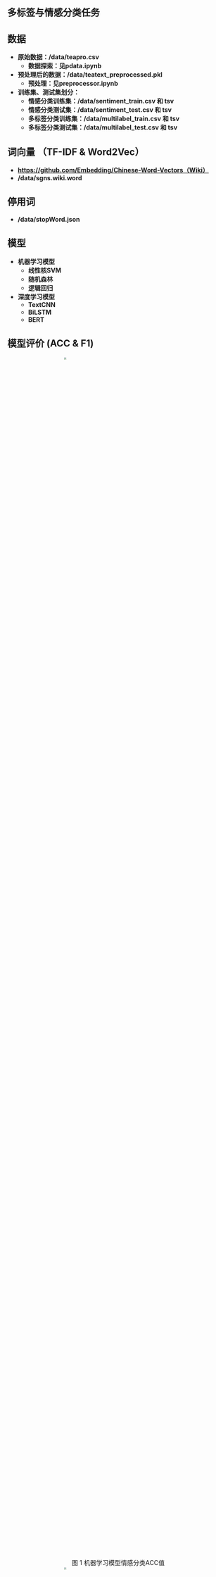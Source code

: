 ## 多标签与情感分类任务

## 数据
* **原始数据：/data/teapro.csv**
  * **数据探索：见pdata.ipynb**
* **预处理后的数据：/data/teatext_preprocessed.pkl**
  * **预处理：见preprocessor.ipynb**
* **训练集、测试集划分：**
  * **情感分类训练集：/data/sentiment_train.csv 和 tsv**
  * **情感分类测试集：/data/sentiment_test.csv 和 tsv**
  * **多标签分类训练集：/data/multilabel_train.csv 和 tsv**
  * **多标签分类测试集：/data/multilabel_test.csv 和 tsv**

## 词向量 （TF-IDF & Word2Vec）
* **https://github.com/Embedding/Chinese-Word-Vectors（Wiki）**
* **/data/sgns.wiki.word**

## 停用词
* **/data/stopWord.json**

## 模型
* **机器学习模型**
  * **线性核SVM**
  * **随机森林**
  * **逻辑回归**
* **深度学习模型**
  * **TextCNN**
  * **BiLSTM**
  * **BERT**

## 模型评价 (ACC & F1)
<center><img src="D:\python\pyprojects\NLP\Text Classification\pics\机器学习模型情感分类ACC值.png"  style="zoom:30%;" width="70%"/></center>
<center>图 1 机器学习模型情感分类ACC值</center>


<center><img src="D:\python\pyprojects\NLP\Text Classification\pics\机器学习模型情感分类F1值.png"  style="zoom:30%;" width="70%"/></center>
<center>图 2 机器学习模型情感分类F1值</center>



<center><img src="D:\python\pyprojects\NLP\Text Classification\pics\机器学习模型文本分类ACC值.png"  style="zoom:30%;" width="70%"/></center>
<center>图 3 机器学习模型情感分类ACC值</center><center><img 


<center><img src="D:\python\pyprojects\NLP\Text Classification\pics\机器学习模型文本分类F1值.png"  style="zoom:30%;" width="70%"/></center>
<center>图 4 机器学习模型情感分类F1值</center><center><img 


